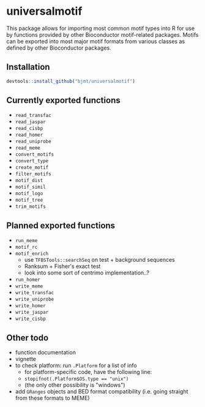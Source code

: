 # universalmotif #

This package allows for importing most common motif types into R for use by
functions provided by other Bioconductor motif-related packages. Motifs can be 
exported into most major motif formats from various classes as defined by other
Bioconductor packages.

## Installation ##

```r
devtools::install_github("bjmt/universalmotif")
```

## Currently exported functions ##

  - `read_transfac`
  - `read_jaspar`
  - `read_cisbp`
  - `read_homer`
  - `read_uniprobe`
  - `read_meme`
  - `convert_motifs`
  - `convert_type`
  - `create_motif`
  - `filter_motifs`
  - `motif_dist`
  - `motif_simil`
  - `motif_logo`
  - `motif_tree`
  - `trim_motifs`

## Planned exported functions ##

  - `run_meme`
  - `motif_rc`
  - `motif_enrich`
    + use `TFBSTools::searchSeq` on test + background sequences
    + Ranksum + Fisher's exact test
    + look into some sort of centrimo implementation..?
  - `run_homer`
  - `write_meme`
  - `write_transfac`
  - `write_uniprobe`
  - `write_homer`
  - `write_jaspar`
  - `write_cisbp`

## Other todo ##

  - function documentation
  - vignette
  - to check platform: run `.Platform` for a list of info
      + for platform-specific code, have the following line:
      + `stopifnot(.Platform$OS.type == "unix")`
      + (the only other possibility is "windows")
  - add `GRanges` objects and BED format compatibility (i.e. going straight
    from these formats to MEME)
